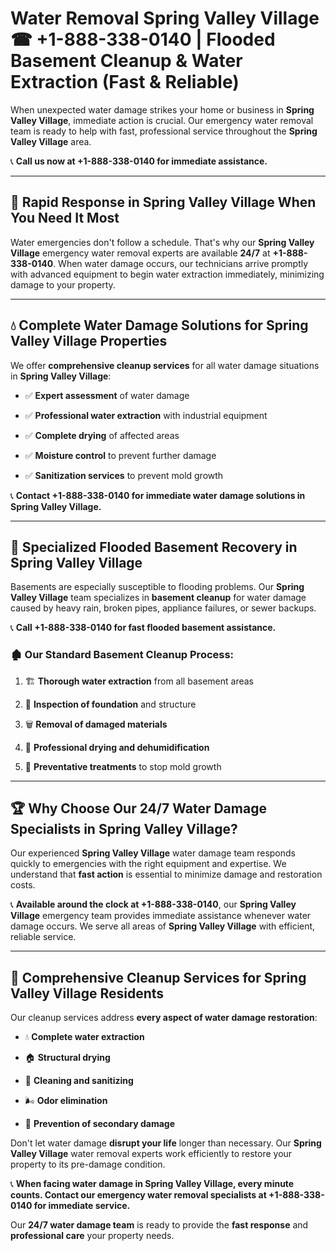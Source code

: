 # Water Removal Spring Valley Village ☎ +1-888-338-0140 | Flooded Basement Cleanup & Water Extraction (Fast & Reliable)

When unexpected water damage strikes your home or business in **Spring Valley Village**, immediate action is crucial. Our emergency water removal team is ready to help with fast, professional service throughout the **Spring Valley Village** area. 

📞 **Call us now at +1-888-338-0140 for immediate assistance.**
---
## 🚀 Rapid Response in Spring Valley Village When You Need It Most
Water emergencies don't follow a schedule. That's why our **Spring Valley Village** emergency water removal experts are available **24/7** at **+1-888-338-0140**. When water damage occurs, our technicians arrive promptly with advanced equipment to begin water extraction immediately, minimizing damage to your property.
---
## 💧 Complete Water Damage Solutions for Spring Valley Village Properties
We offer **comprehensive cleanup services** for all water damage situations in **Spring Valley Village**:
- ✅ **Expert assessment** of water damage  
- ✅ **Professional water extraction** with industrial equipment  
- ✅ **Complete drying** of affected areas  
- ✅ **Moisture control** to prevent further damage  
- ✅ **Sanitization services** to prevent mold growth  
📞 **Contact +1-888-338-0140 for immediate water damage solutions in Spring Valley Village.**
---
## 🌊 Specialized Flooded Basement Recovery in Spring Valley Village
Basements are especially susceptible to flooding problems. Our **Spring Valley Village** team specializes in **basement cleanup** for water damage caused by heavy rain, broken pipes, appliance failures, or sewer backups. 
📞 **Call +1-888-338-0140 for fast flooded basement assistance.**
### 🏚️ Our Standard Basement Cleanup Process:
1. 🏗️ **Thorough water extraction** from all basement areas  
2. 🔎 **Inspection of foundation** and structure  
3. 🗑️ **Removal of damaged materials**  
4. 💨 **Professional drying and dehumidification**  
5. 🚫 **Preventative treatments** to stop mold growth  
---
## 🏆 Why Choose Our 24/7 Water Damage Specialists in Spring Valley Village?
Our experienced **Spring Valley Village** water damage team responds quickly to emergencies with the right equipment and expertise. We understand that **fast action** is essential to minimize damage and restoration costs.
📞 **Available around the clock at +1-888-338-0140**, our **Spring Valley Village** emergency team provides immediate assistance whenever water damage occurs. We serve all areas of **Spring Valley Village** with efficient, reliable service.
---
## 🧹 Comprehensive Cleanup Services for Spring Valley Village Residents
Our cleanup services address **every aspect of water damage restoration**:
- 💧 **Complete water extraction**  
- 🏠 **Structural drying**  
- 🧼 **Cleaning and sanitizing**  
- 🌬️ **Odor elimination**  
- 🚫 **Prevention of secondary damage**  
Don't let water damage **disrupt your life** longer than necessary. Our **Spring Valley Village** water removal experts work efficiently to restore your property to its pre-damage condition.
📞 **When facing water damage in Spring Valley Village, every minute counts. Contact our emergency water removal specialists at +1-888-338-0140 for immediate service.**
Our **24/7 water damage team** is ready to provide the **fast response** and **professional care** your property needs.
